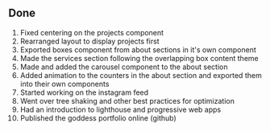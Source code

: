 ## Done

1. Fixed centering on the projects component
2. Rearranged layout to display projects first
3. Exported boxes component from about sections in it's own component 
4. Made the services section following the overlapping box content theme
5. Made and added the carousel component to the about section
6. Added animation to the counters in the about section and exported them into their own components
7. Started working on the instagram feed
8. Went over tree shaking and other best practices for optimization
9. Had an introduction to lighthouse and progressive web apps
10. Published the goddess portfolio online (github)